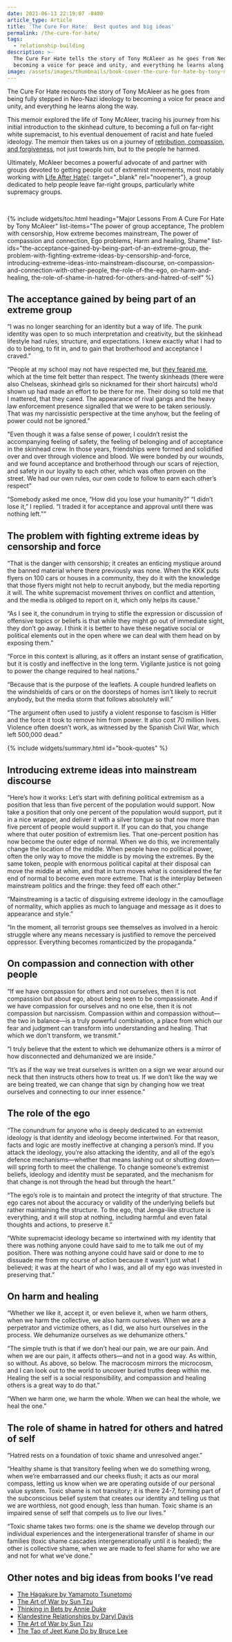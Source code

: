```yaml
---
date: 2021-06-13 22:19:07 -0400
article_type: Article
title: 'The Cure For Hate:  Best quotes and big ideas'
permalink: /the-cure-for-hate/
tags:
  - relationship-building
description: >-
  The Cure For Hate tells the story of Tony McAleer as he goes from Neo-Nazi to
  becoming a voice for peace and unity, and everything he learns along the way.
image: /assets/images/thumbnails/book-cover-the-cure-for-hate-by-tony-mcaleer.jpeg
---
```

The Cure For Hate recounts the story of Tony McAleer as he goes from being fully stepped in Neo-Nazi ideology to becoming a voice for peace and unity, and everything he learns along the way.&nbsp;

This memoir explored the life of Tony McAleer, tracing his journey from his initial introduction to the skinhead culture, to becoming a full on far-right white supremacist, to his eventual denouement of racist and hate fueled ideology. The memoir then takes us on a journey of [retribution, compassion, and forgiveness](/Ed-latimore-forgiveness-quotes/), not just towards him, but to the people he harmed.

Ultimately, McAleer becomes a powerful advocate of and partner with groups devoted to getting people out of extremist movements, most notably working with [Life After Hate](https://en.wikipedia.org/wiki/Life_After_Hate){: target="_blank" rel="noopener"}, a group dedicated to help people leave far-right groups, particularly white supremacy groups.

​​​​​​

{% include widgets/toc.html heading="Major Lessons From A Cure For Hate by Tony McAleer" list-items="The power of group acceptance, The problem with censorship, How extreme becomes mainstream, The power of compassion and connection, Ego problems, Harm and healing, Shame" list-ids="the-acceptance-gained-by-being-part-of-an-extreme-group, the-problem-with-fighting-extreme-ideas-by-censorship-and-force, introducing-extreme-ideas-into-mainstream-discourse, on-compassion-and-connection-with-other-people, the-role-of-the-ego, on-harm-and-healing, the-role-of-shame-in-hatred-for-others-and-hatred-of-self" %}

## The acceptance gained by being part of an extreme group

“I was no longer searching for an identity but a way of life. The punk identity was open to so much interpretation and creativity, but the skinhead lifestyle had rules, structure, and expectations. I knew exactly what I had to do to belong, to fit in, and to gain that brotherhood and acceptance I craved.”

“People at my school may not have respected me, but [they feared me](/how-to-overcome-fear/), which at the time felt better than respect. The twenty skinheads (there were also Chelseas, skinhead girls so nicknamed for their short haircuts) who’d shown up had made an effort to be there for me. Their doing so told me that I mattered, that they cared. The appearance of rival gangs and the heavy law enforcement presence signalled that we were to be taken seriously. That was my narcissistic perspective at the time anyhow, but the feeling of power could not be ignored.”

"Even though it was a false sense of power, I couldn’t resist the accompanying feeling of safety, the feeling of belonging and of acceptance in the skinhead crew. In those years, friendships were formed and solidified over and over through violence and blood. We were bonded by our wounds, and we found acceptance and brotherhood through our scars of rejection, and safety in our loyalty to each other, which was often proven on the street. We had our own rules, our own code to follow to earn each other’s respect”

“Somebody asked me once, “How did you lose your humanity?” “I didn’t lose it,” I replied. “I traded it for acceptance and approval until there was nothing left.””

## The problem with fighting extreme ideas by censorship and force

“That is the danger with censorship; it creates an enticing mystique around the banned material where there previously was none. When the KKK puts flyers on 100 cars or houses in a community, they do it with the knowledge that those flyers might not help to recruit anybody, but the media reporting it will. The white supremacist movement thrives on conflict and attention, and the media is obliged to report on it, which only helps its cause.”

“As I see it, the conundrum in trying to stifle the expression or discussion of offensive topics or beliefs is that while they might go out of immediate sight, they don’t go away. I think it is better to have these negative social or political elements out in the open where we can deal with them head on by exposing them.”

“Force in this context is alluring, as it offers an instant sense of gratification, but it is costly and ineffective in the long term. Vigilante justice is not going to power the change required to heal nations.”

“Because that is the purpose of the leaflets. A couple hundred leaflets on the windshields of cars or on the doorsteps of homes isn’t likely to recruit anybody, but the media storm that follows absolutely will.”

“The argument often used to justify a violent response to fascism is Hitler and the force it took to remove him from power. It also cost 70 million lives. Violence often doesn’t work, as witnessed by the Spanish Civil War, which left 500,000 dead.”

{% include widgets/summary.html id="book-quotes" %}

## Introducing extreme ideas into mainstream discourse

“Here’s how it works: Let’s start with defining political extremism as a position that less than five percent of the population would support. Now take a position that only one percent of the population would support, put it in a nice wrapper, and deliver it with a silver tongue so that now more than five percent of people would support it. If you can do that, you change where that outer position of extremism lies. That one-percent position has now become the outer edge of normal. When we do this, we incrementally change the location of the middle. When people have no political power, often the only way to move the middle is by moving the extremes. By the same token, people with enormous political capital at their disposal can move the middle at whim, and that in turn moves what is considered the far end of normal to become even more extreme. That is the interplay between mainstream politics and the fringe: they feed off each other.”

“Mainstreaming is a tactic of disguising extreme ideology in the camouflage of normality, which applies as much to language and message as it does to appearance and style.”

“In the moment, all terrorist groups see themselves as involved in a heroic struggle where any means necessary is justified to remove the perceived oppressor. Everything becomes romanticized by the propaganda.”

## On compassion and connection with other people

“If we have compassion for others and not ourselves, then it is not compassion but about ego, about being seen to be compassionate. And if we have compassion for ourselves and no one else, then it is not compassion but narcissism. Compassion within and compassion without—the two in balance—is a truly powerful combination, a place from which our fear and judgment can transform into understanding and healing. That which we don’t transform, we transmit.”

“I truly believe that the extent to which we dehumanize others is a mirror of how disconnected and dehumanized we are inside.”

“It’s as if the way we treat ourselves is written on a sign we wear around our neck that then instructs others how to treat us. If we don’t like the way we are being treated, we can change that sign by changing how we treat ourselves and connecting to our inner essence.”

## The role of the ego

“The conundrum for anyone who is deeply dedicated to an extremist ideology is that identity and ideology become intertwined. For that reason, facts and logic are mostly ineffective at changing a person’s mind. If you attack the ideology, you’re also attacking the identity, and all of the ego’s defence mechanisms—whether that means lashing out or shutting down—will spring forth to meet the challenge. To change someone’s extremist beliefs, ideology and identity must be separated, and the mechanism for that change is not through the head but through the heart.”

“The ego’s role is to maintain and protect the integrity of that structure. The ego cares not about the accuracy or validity of the underlying beliefs but rather maintaining the structure. To the ego, that Jenga-like structure is everything, and it will stop at nothing, including harmful and even fatal thoughts and actions, to preserve it.”

“White supremacist ideology became so intertwined with my identity that there was nothing anyone could have said to me to talk me out of my position. There was nothing anyone could have said or done to me to dissuade me from my course of action because it wasn’t just what I believed; it was at the heart of who I was, and all of my ego was invested in preserving that.”

## On harm and healing

“Whether we like it, accept it, or even believe it, when we harm others, when we harm the collective, we also harm ourselves. When we are a perpetrator and victimize others, as I did, we also hurt ourselves in the process. We dehumanize ourselves as we dehumanize others.”

“The simple truth is that if we don’t heal our pain, we are our pain. And when we are our pain, it affects others—and not in a good way. As within, so without. As above, so below. The macrocosm mirrors the microcosm, and I can look out to the world to uncover buried truths deep within me. Healing the self is a social responsibility, and compassion and healing others is a great way to do that.”

“When we harm one, we harm the whole. When we can heal the whole, we heal the one.”

## The role of shame in hatred for others and hatred of self

“Hatred rests on a foundation of toxic shame and unresolved anger.”

“Healthy shame is that transitory feeling when we do something wrong, when we’re embarrassed and our cheeks flush; it acts as our moral compass, letting us know when we are operating outside of our personal value system. Toxic shame is not transitory; it is there 24-7, forming part of the subconscious belief system that creates our identity and telling us that we are worthless, not good enough, less than human. Toxic shame is an impaired sense of self that compels us to live our lives.”

“Toxic shame takes two forms: one is the shame we develop through our individual experiences and the intergenerational transfer of shame in our families (toxic shame cascades intergenerationally until it is healed); the other is collective shame, when we are made to feel shame for who we are and not for what we’ve done.”

## **Other notes and big ideas from books I’ve read**

* [The Hagakure by Yamamoto Tsunetomo](/hagakure-quotes/)
* [The Art of War by Sun Tzu](/art-of-war-quotes-and-summary/)
* [Thinking in Bets by Annie Duke](/annie-duke-thinking-in-bets-quotes/)
* [Klandestine Relationships by Daryl Davis](/daryl-davis-book/)
* [The Art of War by Sun Tzu](/art-of-war-quotes-and-summary/)
* [The Tao of Jeet Kune Do by Bruce Lee](/tao-of-jeet-kune-do-quotes/)

&nbsp;
